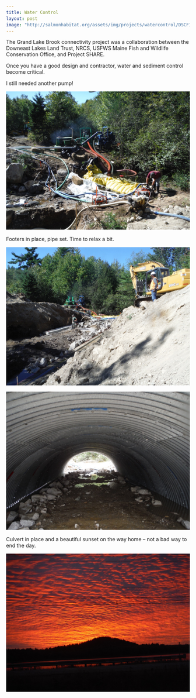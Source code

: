 ```yaml
---
title: Water Control
layout: post
image: "http://salmonhabitat.org/assets/img/projects/watercontrol/DSCF1682.jpg"
---
```

The Grand Lake Brook connectivity project  was a collaboration between the Downeast Lakes Land Trust, NRCS, USFWS Maine Fish and Wildlife Conservation Office,  and Project SHARE.

Once you have a good design and contractor, water and sediment control become critical. 

I still needed another pump!

![](/assets/img/projects/watercontrol/DSCF1682.jpg)

Footers in place, pipe set. Time to relax a bit.

![](/assets/img/projects/watercontrol/DSCF1684.jpg)


![](/assets/img/projects/watercontrol/DSCF1691.jpg)

Culvert in place and a beautiful sunset on the way home – not a bad way to end the day.


![](/assets/img/projects/watercontrol/DSCF1695.jpg)

